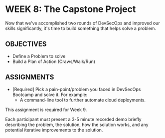 # WEEK 8: The Capstone Project
Now that we've accomplished two rounds of DevSecOps and improved our skills significantly, it's time to build something that helps solve a problem.

## OBJECTIVES
- Define a Problem to solve
- Build a Plan of Action (Craws/Walk/Run)


## ASSIGNMENTS
- [Required] Pick a pain-point/problem you faced in DevSecOps Bootcamp and solve it. For example:
  - A command-line tool to further automate cloud deployments.

This assignment is required for Week 9.  

Each participant must present a 3-5 minute recorded demo briefly describing the problem, the solution, how the solution works, and any potential iterative improvements to the solution.
